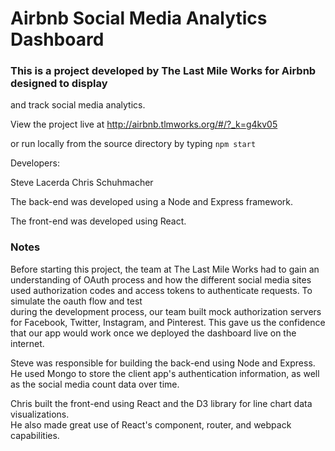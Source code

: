 # Airbnb Social Media Analytics Dashboard

### This is a project developed by The Last Mile Works for Airbnb designed to display 
and track social media analytics.

View the project live at http://airbnb.tlmworks.org/#/?_k=g4kv05

or run locally from the source directory by typing ```npm start```

Developers:

Steve Lacerda
Chris Schuhmacher

The back-end was developed using a Node and Express framework.

The front-end was developed using React.

### Notes

Before starting this project, the team at The Last Mile Works had to gain an understanding
of OAuth process and how the different social media sites used authorization codes 
and access tokens to authenticate requests.  To simulate the oauth flow and test  
during the development process, our team built mock authorization servers for Facebook, 
Twitter, Instagram, and Pinterest. This gave us the confidence that  our app would 
work once we deployed the dashboard live on the internet.

Steve was responsible for building the back-end using Node and Express.  He used 
Mongo to store the client app's authentication information, as well as the social 
media count data over time.  

Chris built the front-end using React and the D3 library for line chart data visualizations.  
He also made great use of React's component, router, and webpack capabilities.
